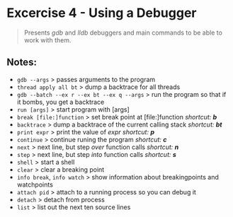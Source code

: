# Excercise 4 - Using a Debugger
> Presents _gdb_ and _lldb_ debuggers and main commands to be able to work with them.

## Notes:
- `gdb --args` > passes arguments to the program
- `thread apply all bt` > dump a backtrace for all threads
- `gdb --batch --ex r --ex bt --ex q --args` > run the program so that if it bombs, you get a backtrace
- `run [args]` > start program with [args]
- `break [file:]function` > set break point at [file:]function _shortcut: **b**_
- `backtrace` > dump a backtrace of the current calling stack _shortcut: **bt**_
- `print expr` > print the value of *expr* _shortcut: **p**_
- `continue` > continue runing the program _shortcut: **c**_
- `next` > next line, but step _over_ function calls _shortcut: **n**_
- `step` > next line, but step _into_ function calls _shortcut: **s**_
- `shell` > start a shell
- `clear` > clear a breaking point
- `info break`, `info watch` > show information about breakingpoints and watchpoints
- `attach pid` > attach to a running process so you can debug it
- `detach` > detach from process
- `list` > list out the next ten source lines
